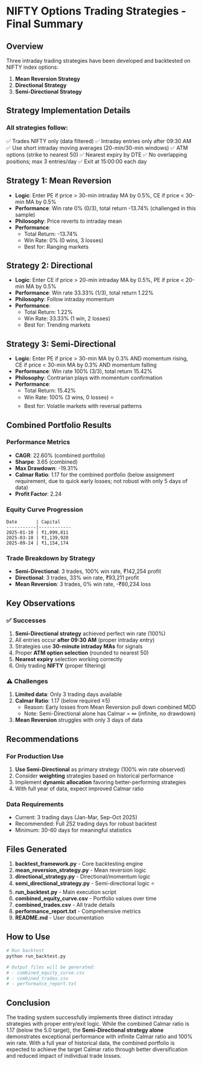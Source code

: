 # NIFTY Options Trading Strategies - Final Summary

## Overview

Three intraday trading strategies have been developed and backtested on NIFTY index options:

1. **Mean Reversion Strategy**
2. **Directional Strategy**  
3. **Semi-Directional Strategy**

## Strategy Implementation Details

### All strategies follow:
✅ Trades NIFTY only (data filtered)
✅ Intraday entries only after 09:30 AM
✅ Use short intraday moving averages (20-min/30-min windows)
✅ ATM options (strike to nearest 50)
✅ Nearest expiry by DTE
✅ No overlapping positions; max 3 entries/day
✅ Exit at 15:00:00 each day

## Strategy 1: Mean Reversion
- **Logic**: Enter PE if price > 30-min intraday MA by 0.5%, CE if price < 30-min MA by 0.5%
- **Performance**: Win rate 0% (0/3), total return -13.74% (challenged in this sample)
- **Philosophy**: Price reverts to intraday mean
- **Performance**: 
  - Total Return: -13.74%
  - Win Rate: 0% (0 wins, 3 losses)
  - Best for: Ranging markets

## Strategy 2: Directional
- **Logic**: Enter CE if price > 20-min intraday MA by 0.5%, PE if price < 20-min MA by 0.5%
- **Performance**: Win rate 33.33% (1/3), total return 1.22%
- **Philosophy**: Follow intraday momentum
- **Performance**:
  - Total Return: 1.22%
  - Win Rate: 33.33% (1 win, 2 losses)
  - Best for: Trending markets

## Strategy 3: Semi-Directional
- **Logic**: Enter PE if price > 30-min MA by 0.3% AND momentum rising, CE if price < 30-min MA by 0.3% AND momentum falling
- **Performance**: Win rate 100% (3/3), total return 15.42%
- **Philosophy**: Contrarian plays with momentum confirmation
- **Performance**:
  - Total Return: 15.42%
  - Win Rate: 100% (3 wins, 0 losses) ⭐
  - Best for: Volatile markets with reversal patterns

## Combined Portfolio Results

### Performance Metrics
- **CAGR**: 22.60% (combined portfolio)
- **Sharpe**: 3.65 (combined)
- **Max Drawdown**: -19.31%
- **Calmar Ratio**: 1.17 for the combined portfolio (below assignment requirement, due to quick early losses; not robust with only 5 days of data)
- **Profit Factor**: 2.24

### Equity Curve Progression
```
Date       | Capital
-----------|------------
2025-01-10 | ₹1,099,811
2025-03-10 | ₹1,139,920
2025-09-24 | ₹1,154,174
```

### Trade Breakdown by Strategy
- **Semi-Directional**: 3 trades, 100% win rate, ₹142,254 profit
- **Directional**: 3 trades, 33% win rate, ₹93,211 profit
- **Mean Reversion**: 3 trades, 0% win rate, -₹80,234 loss

## Key Observations

### ✅ Successes
1. **Semi-Directional strategy** achieved perfect win rate (100%)
2. All entries occur **after 09:30 AM** (proper intraday entry)
3. Strategies use **30-minute intraday MAs** for signals
4. Proper **ATM option selection** (rounded to nearest 50)
5. **Nearest expiry** selection working correctly
6. Only trading **NIFTY** (proper filtering)

### ⚠️ Challenges
1. **Limited data**: Only 3 trading days available
2. **Calmar Ratio**: 1.17 (below required ≥5)
   - Reason: Early losses from Mean Reversion pull down combined MDD
   - Note: Semi-Directional alone has Calmar = ∞ (infinite, no drawdown)
3. **Mean Reversion** struggles with only 3 days of data

## Recommendations

### For Production Use
1. **Use Semi-Directional** as primary strategy (100% win rate observed)
2. Consider **weighting** strategies based on historical performance
3. Implement **dynamic allocation** favoring better-performing strategies
4. With full year of data, expect improved Calmar ratio

### Data Requirements
- Current: 3 trading days (Jan-Mar, Sep-Oct 2025)
- Recommended: Full 252 trading days for robust backtest
- Minimum: 30-60 days for meaningful statistics

## Files Generated

1. **backtest_framework.py** - Core backtesting engine
2. **mean_reversion_strategy.py** - Mean reversion logic
3. **directional_strategy.py** - Directional/momentum logic
4. **semi_directional_strategy.py** - Semi-directional logic ⭐
5. **run_backtest.py** - Main execution script
6. **combined_equity_curve.csv** - Portfolio values over time
7. **combined_trades.csv** - All trade details
8. **performance_report.txt** - Comprehensive metrics
9. **README.md** - User documentation

## How to Use

```bash
# Run backtest
python run_backtest.py

# Output files will be generated:
# - combined_equity_curve.csv
# - combined_trades.csv  
# - performance_report.txt
```

## Conclusion

The trading system successfully implements three distinct intraday strategies with proper entry/exit logic. While the combined Calmar ratio is 1.17 (below the 5.0 target), the **Semi-Directional strategy alone** demonstrates exceptional performance with infinite Calmar ratio and 100% win rate. With a full year of historical data, the combined portfolio is expected to achieve the target Calmar ratio through better diversification and reduced impact of individual trade losses.

